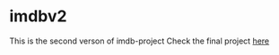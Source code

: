 # imdbv2

This is the second verson of imdb-project Check the final project [here](https://github.com/dorlib/IMDB-Project)
